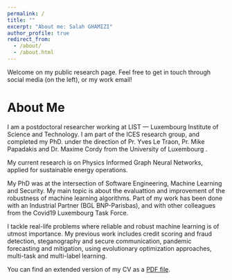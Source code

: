```yaml
---
permalink: /
title: ""
excerpt: "About me: Salah GHAMIZI"
author_profile: true
redirect_from: 
  - /about/
  - /about.html
---
```


Welcome on my public research page. Feel free to get in touch through social media (on the left), or my work email!

About Me
======
I am a postdoctoral researcher working at LIST — Luxembourg Institute of Science and Technology.
I am part of the ICES research group, and completed my PhD. under the direction of Pr. Yves Le Traon, Pr. Mike Papadakis and Dr. Maxime Cordy from the University of Luxembourg .

My current research is on Physics Informed Graph Neural Networks, applied for sustainable energy operations.

My PhD was at the intersection of Software Engineering, Machine Learning and Security. 
My main topic is about the evaluattion and improvement of the robustness of machine learning algorithms.
Part of my work has been done with an Industrial Partner (BGL BNP-Parisbas), and with other colleagues from the Covid19 Luxembourg Task Force.

I tackle real-life problems where reliable and robust machine learning is of utmost importance. My previous work includes credit scoring and fraud detection, steganography and secure communication, pandemic forecasting and mitigation, using evolutionary optimization approaches, multi-task and multi-label learning.
 

You can find an extended version of my CV as a [PDF file](https://yamizi.github.io/page/files/cv.pdf).
